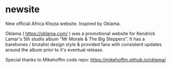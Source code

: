 # newsite

New official Africa Khoza website. Inspired by Oklama.

Oklama ( https://oklama.com/ ) was a promotional website for Kendrick Lamar's 5th studio album "Mr Morale & The Big Steppers". It has a barebones / brutalist design style & provided fans with consistent updates around the album prior to it's eventual release. 

Special thanks to Mikehoffm code repo: https://mikehoffm.github.io/oklama/
